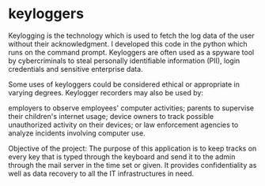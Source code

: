 # keyloggers
Keylogging is the technology which is used to fetch the log data of the user without their acknowledgment. I developed this code in the python which runs on the command prompt.
Keyloggers are often used as a spyware tool by cybercriminals to steal personally identifiable information (PII), login credentials and sensitive enterprise data.

Some uses of keyloggers could be considered ethical or appropriate in varying degrees. Keylogger recorders may also be used by:

employers to observe employees' computer activities;
parents to supervise their children's internet usage;
device owners to track possible unauthorized activity on their devices; or
law enforcement agencies to analyze incidents involving computer use.

Objective of the project:
The purpose of this application is to keep tracks on every key that is typed through the keyboard and send it to the admin through the mail server in the time set or given. It provides confidentiality as well as data recovery to all the IT infrastructures in need.
